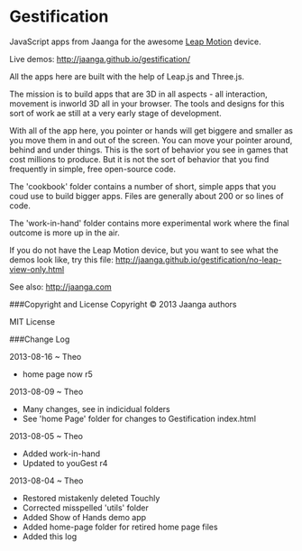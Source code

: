 Gestification
==============

JavaScript apps from Jaanga for the awesome [Leap Motion](http://leapmotion.com) device.

Live demos: http://jaanga.github.io/gestification/

All the apps here are built with the help of Leap.js and Three.js.

The mission is to build apps that are 3D in all aspects - all interaction, movement is inworld 3D all in your browser. 
The tools and designs for this sort of work ae still at a very early stage of development.

With all of the app here, you pointer or hands will get biggere and smaller as you move them in and out of the screen. You can move your pointer around, behind and under things. 
This is the sort of behavior you see in games that cost millions to produce. But it is not the sort of behavior that you find frequently in simple, free open-source code.

The 'cookbook' folder contains a number of short, simple apps that you coud use to build bigger apps. Files are generally about 200 or so lines of code.

The 'work-in-hand' folder contains more experimental work where the final outcome is more up in the air.

If you do not have the Leap Motion device, but you want to see what the demos look like, try this file: http://jaanga.github.io/gestification/no-leap-view-only.html

See also: http://jaanga.com


###Copyright and License
Copyright &copy; 2013 Jaanga authors

MIT License

###Change Log

2013-08-16 ~ Theo
* home page now r5

2013-08-09 ~ Theo
* Many changes, see in indicidual folders
* See 'home Page' folder for changes to Gestification index.html

2013-08-05 ~ Theo
* Added work-in-hand
* Updated to youGest r4

2013-08-04 ~ Theo
* Restored mistakenly deleted Touchly
* Corrected misspelled 'utils' folder
* Added Show of Hands demo app
* Added home-page folder for retired home page files 
* Added this log